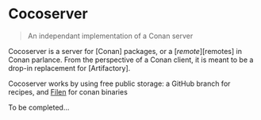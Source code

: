 # Cocoserver

> An independant implementation of a Conan server

Cocoserver is a server for [Conan] packages,
or a [_remote_][remotes] in Conan parlance.
From the perspective of a Conan client,
it is meant to be a drop-in replacement for [Artifactory].

Cocoserver works by using free public storage: 
a GitHub branch for recipes, and [Filen](https://filen.io/) for
conan binaries

To be completed...